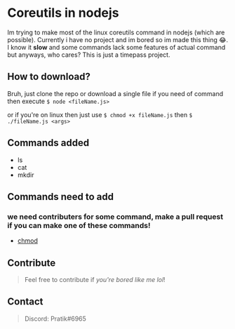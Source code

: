 # Coreutils in nodejs

Im trying to make most of the linux coreutils command in nodejs (which are possible). Currently i have no project and im bored so im made this thing 😂.
I know it **slow** and some commands lack some features of actual command but anyways, who cares? This is just a timepass project.

## How to download?

Bruh, just clone the repo or download a single file if you need of command then execute `$ node <fileName.js>`

or if you're on linux then just use `$ chmod +x fileName.js` then `$ ./fileName.js <args>`

## Commands added

- ls
- cat
- mkdir

## Commands need to add

### we need contributers for some command, make a pull request if you can make one of these commands!

- [chmod](https://github.com/pratik12350/coreutils-in-nodejs/issues/1)

## Contribute

> Feel free to contribute if _you're bored like me lol_!

## Contact
> Discord: Pratik#6965
